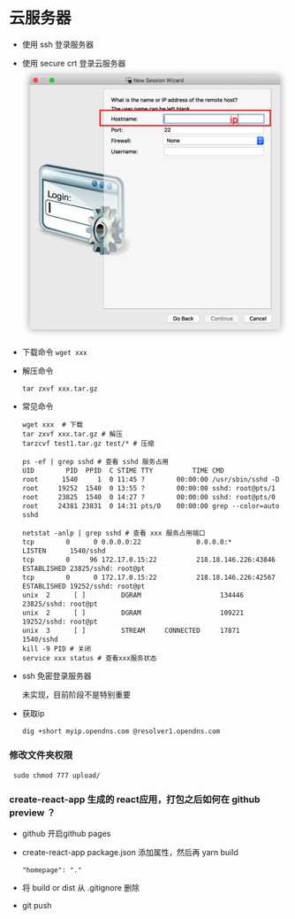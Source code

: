 # 云服务器

- 使用 ssh 登录服务器

  

- 使用 secure crt 登录云服务器
  ![image-20201226120201058](https://raw.githubusercontent.com/wojiaofengzhongzhuifeng/iamge-host-2/master/image-20201226120201058.png)

- 下载命令 
  `wget xxx`

- 解压命令

  ```
  tar zxvf xxx.tar.gz
  ```

- 常见命令

  ```
  wget xxx  # 下载
  tar zxvf xxx.tar.gz # 解压
  tarzcvf test1.tar.gz test/* # 压缩
  
  ps -ef | grep sshd # 查看 sshd 服务占用
  UID        PID  PPID  C STIME TTY          TIME CMD
  root      1540     1  0 11:45 ?        00:00:00 /usr/sbin/sshd -D
  root     19252  1540  0 13:55 ?        00:00:00 sshd: root@pts/1
  root     23825  1540  0 14:27 ?        00:00:00 sshd: root@pts/0
  root     24381 23831  0 14:31 pts/0    00:00:00 grep --color=auto sshd
  
  netstat -anlp | grep sshd # 查看 xxx 服务占用端口
  tcp        0      0 0.0.0.0:22              0.0.0.0:*               LISTEN      1540/sshd           
  tcp        0     96 172.17.0.15:22          218.18.146.226:43846    ESTABLISHED 23825/sshd: root@pt 
  tcp        0      0 172.17.0.15:22          218.18.146.226:42567    ESTABLISHED 19252/sshd: root@pt 
  unix  2      [ ]         DGRAM                    134446   23825/sshd: root@pt  
  unix  2      [ ]         DGRAM                    109221   19252/sshd: root@pt  
  unix  3      [ ]         STREAM     CONNECTED     17871    1540/sshd     
  kill -9 PID # 关闭
  service xxx status # 查看xxx服务状态
  
  ```

- ssh 免密登录服务器

  未实现，目前阶段不是特别重要
  
- 获取ip

  ```
  dig +short myip.opendns.com @resolver1.opendns.com
  ```

### 修改文件夹权限

` sudo chmod 777 upload/` 





### create-react-app 生成的 react应用，打包之后如何在 github preview ？

- github 开启github pages

- create-react-app package.json 添加属性，然后再 yarn build

  ```
  "homepage": "."
  ```

- 将 build or dist 从 .gitignore 删除

- git push 